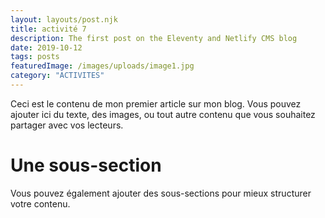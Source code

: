 ```yaml
---
layout: layouts/post.njk
title: activité 7
description: The first post on the Eleventy and Netlify CMS blog
date: 2019-10-12
tags: posts
featuredImage: /images/uploads/image1.jpg
category: "ACTIVITES"
---
```




Ceci est le contenu de mon premier article sur mon blog. Vous pouvez ajouter ici du texte, des images, ou tout autre contenu que vous souhaitez partager avec vos lecteurs.

# Une sous-section

Vous pouvez également ajouter des sous-sections pour mieux structurer votre contenu.
